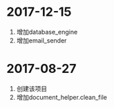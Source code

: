 # 2017-12-15
1. 增加database_engine
2. 增加email_sender

# 2017-08-27
1. 创建该项目
2. 增加document_helper.clean_file
